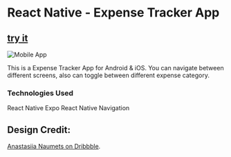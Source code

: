 # React Native - Expense Tracker App

## [try it](https://expo.io/@akash97/LCRN03-trip-booking-app-expo)

![Mobile App](https://i3.ytimg.com/vi/uBcpWOQqbAQ/maxresdefault.jpg)

This is a Expense Tracker App for Android & iOS. You can navigate between different screens, also can toggle between different expense category.

### Technologies Used

React Native
Expo
React Native Navigation

## Design Credit:

[Anastasiia Naumets on Dribbble](https://dribbble.com/shots/6037420-Expense-Tracker-App).
